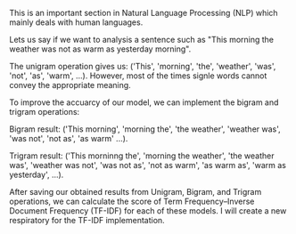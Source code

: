 This is an important section in Natural Language Processing (NLP) which mainly deals with human languages.

Lets us say if we want to analysis a sentence such as "This morning the weather was not as warm as yesterday morning". 

The unigram operation gives us: ('This', 'morning', 'the', 'weather', 'was', 'not', 'as', 'warm', ...). 
However, most of the times signle words cannot convey the appropriate meaning.

To improve the accuarcy of our model, we can implement the bigram and trigram operations:

Bigram result: ('This morning', 'morning the', 'the weather', 'weather was', 'was not', 'not as', 'as warm' ...).

Trigram result: ('This morninng the', 'morning the weather', 'the weather was', 'weather was not', 'was not as', 'not as warm', 'as warm as', 'warm as yesterday', ...).

After saving our obtained results from Unigram, Bigram, and Trigram operations, we can calculate the score of Term Frequency–Inverse Document Frequency (TF-IDF) for each of these models. I will create a new respiratory for the TF-IDF implementation. 
